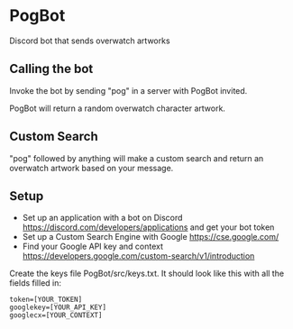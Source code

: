 # PogBot
Discord bot that sends overwatch artworks

## Calling the bot
Invoke the bot by sending "pog" in a server with PogBot invited.

PogBot will return a random overwatch character artwork. 

## Custom Search
"pog" followed by anything will make a custom search and return an overwatch artwork based on your message.

## Setup
- Set up an application with a bot on Discord https://discord.com/developers/applications and get your bot token
- Set up a Custom Search Engine with Google https://cse.google.com/
- Find your Google API key and context https://developers.google.com/custom-search/v1/introduction

Create the keys file PogBot/src/keys.txt. It should look like this with all the fields filled in:
```
token=[YOUR_TOKEN]
googlekey=[YOUR_API_KEY]
googlecx=[YOUR_CONTEXT]
```
